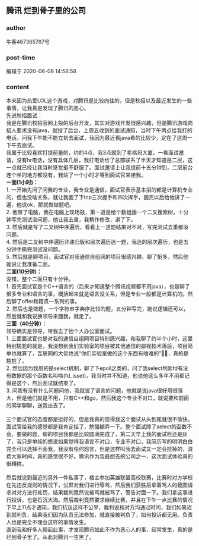 ## 腾讯 烂到骨子里的公司
### author 
牛客467365787号
### post-time 

编辑于  2020-06-06 14:58:58
### content 
<div class="post-topic-des nc-post-content">
 <div>
  本来因为热爱LOL这个游戏，对腾讯是比较向往的，但是秋招以及最近发生的一些事情，让我真是发现了腾讯的恶心。
 </div>
 <div>
  先说秋招面试：
  <br/>
  <div>
   我是在腾讯校招官网上投的后台开发，其实对游戏开发很感兴趣，但是腾讯游戏岗招人要求没有java，就投了后台，上周五收到的面试通知，当时下午两点给我打的电话，问我下午能不能立刻去面试，我因为最近看java看的比较少，定在了这周一下午去面试。
  </div>
  <div>
   我属于比较喜欢打提前量的，约的4点，我3点就到了希格玛大厦，一看面试邀请，没有hr电话，没有具体几层，我打电话给了总部联系了半天才知道是二层，这一点就已经让我当时感觉挺不舒服了。面试邀请上让我提前十五分钟到，二层前台连个坐的地方都没有，我站了一个小时才等到面试官来接我。
  </div>
  <div>
   <strong>
    一面(1小时)：
   </strong>
  </div>
  <div>
   1. 一开始先问了问我的专业，我专业是通信，面试官表示基本招的都是计算机专业的，但也没啥关系，就让我画了下tcp三次握手和四次挥手，画完以后给他讲了一遍，他说ok，那就做做题吧。
  </div>
  <div>
   2. 他带了电脑，我在电脑上现场敲，第一道是给个数组画一个二叉搜索树，十分钟写完测试没问题，他让我去重，我稍作修改，讲了下。
  </div>
  <div>
   3. 然后就是写了二叉树中序遍历，看看上一道题结果对不对，写完测试去重都没问题。
  </div>
  <div>
   4. 然后是二叉树中序遍历非递归版和层次遍历选一题，我选的层次遍历，也是五分钟手撕完测试没问题。
  </div>
  <div>
   5. 然后就是聊项目，面试官对我通信自组网的项目很感兴趣，聊了挺多，然后他就说让我准备二面。
  </div>
  <div>
   <strong>
    二面(10分钟)：
   </strong>
  </div>
  <div>
   没错，整个二面只有十分钟。
  </div>
  <div>
   1. 首先面试官是个C++语言的（后来才知道整个腾讯视频都不用java），也是聊了很多专业和语言的事，概括起来就是语言没关系，但是专业一般都是计算机的。然后聊了offer和籍贯一系列的事。
  </div>
  <div>
   2. 然后也是做题，一个字符串字典序比较的题，五分钟写完，她说逻辑还可以，然后就和我说换领导来面我，就走了。
  </div>
  <div>
   <strong>
    三面（40分钟）：
   </strong>
  </div>
  <div>
   领导确实是领导，带我去了他个人办公室面试。
  </div>
  <div>
   1. 三面面试官也是对我的通信自组网项目特别感兴趣，和我聊了约半个小时，这里特别尴尬的就是，我没想到我们实验室的项目被其他通信的鄙视技术落后，项目简单也就算了，互联网的大佬也说“你们实验室做的这个东西有啥难的”🤣😂，真的是尴尬了。
  </div>
  <div>
   2. 然后因为我用的是select机制，聊了下epoll之类的，问了我select判断fd有没有数据的那个函数名叫啥(fd_isset)，我当时并不知道，他说他这么多年不用都记得是这个，然后面试就结束了。
  </div>
  <div>
   3. 问我有没有什么问题问他，我就说了语言的问题，他就是说java很好用很强大，但是他们就是不用，只有C++和go，然后我这个专业不对口，就说要和前面的同学聊聊，送我出去了。
  </div>
  <div>
   <br/>
  </div>
  <div>
   三个面试官的态度都是挺好的，但是我真的觉得我这个面试从头到尾就很不愉快，面试官给我的感觉都是我肯定挂了，勉强糊弄一下。整个面试除了select的函数不会，要做的题，聊的项目我都是比较圆满完成了，第二天早上我的面试栏还是灰了，我只是单纯的想说如果觉得我语言不对口，专业不对口，我简历写的明明白白完全可以选择不面我，我没有任何怨言，但是这样叫我去面试又一定会挂掉的，浪费大家时间，真的感觉很不好。腾讯作为我最想去的公司之一，这次面试体验真的很糟糕。
  </div>
  <div>
   <br/>
  </div>
 </div>
 <div>
  然后就说到最近的另外一件私事了，楼主参加英雄联盟高校联赛，比赛时对方学校在先违反规则的情况下，公屏对我们进行辱骂，然后我们获胜后拿着骂人的截图请求对对方进行处罚，结果裁判竟然说被骂就被骂了，警告对面一下。我们拿这事进行投诉，也是石沉大海。然后裁判竟然要求继续比赛，并且在下午一点比赛的情况下早上11点才通知，我们抗议这样不公平，裁判说和对方沟通过时间，我们如果迟到就判负，结果我们因为队员无法参加，就直接被判负了，如何投诉都无用。负责人也是完全不理会这样的事情发生。
 </div>
 <div>
  直到我和好多人聊起此事，才发现腾讯如此不作为恶心人的事，经常发生，真的是烂到骨子里了。从此对腾讯一生黑了。
  <br/>
 </div>
</div>
